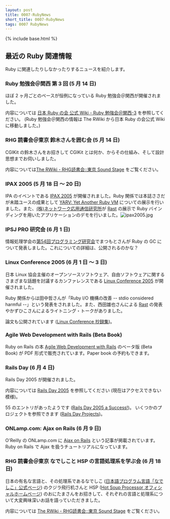 ```yaml
---
layout: post
title: 0007-RubyNews
short_title: 0007-RubyNews
tags: 0007 RubyNews
---
```

{% include base.html %}


## 最近の Ruby 関連情報

Ruby に関連したりしなかったりするニュースを紹介します。

### Ruby 勉強会＠関西 第 3 回 (5 月 14 日)

ほぼ 2 ヶ月ごとのペースが恒例になっている Ruby 勉強会＠関西が開催されました。

内容については
[日本 Ruby の会 公式 Wiki - Ruby 勉強会＠関西-3](http://jp.rubyist.net/?KansaiWorkshop3)
を参照してください。
(Ruby 勉強会＠関西の情報は The RWiki から日本 Ruby の会公式 Wiki に移動しました。)

### RHG 読書会＠東京 鈴木さんを囲む会 (5 月 14 日)

CGIKit の鈴木さんをお招きして CGIKit とは何か、からその仕組み、そして設計思想までお伺いしました。

内容については[The RWiki - RHG読書会::東京 Sound Stage](http://pub.cozmixng.org/~the-rwiki/rw-cgi.rb?cmd=view;name=RHG%C6%C9%BD%F1%B2%F1%3A%3A%C5%EC%B5%FE+Sound+Stage) をご覧ください。

### IPAX 2005 (5 月 18 日 〜 20 日)

IPA のイベントである [IPAX 2005](http://www.ipa.go.jp/event/ipax2005/) が開催されました。Ruby 関係では本誌ささだが未踏ユースの成果として [YARV: Yet Another Ruby VM](http://www.atdot.net/yarv/) についての展示を行いました。また、[(株)ネットワーク応用通信研究所](http://www.netlab.jp/)が [Rast](http://www.netlab.jp/rast/) の展示で Ruby バインディングを用いたアプリケーションのデモを行いました。![ipax2005.jpg]({{base}}{{site.baseurl}}/images/0007-RubyNews/ipax2005.jpg)

### IPSJ PRO 研究会 (6 月 1 日)

情報処理学会の[第54回プログラミング研究会](http://staff.aist.go.jp/h-ogawa/pro2005-1/)でまつもとさんが Ruby の GC について発表しました。これについての詳細は、公開されるのかな？

### Linux Conference 2005 (6 月 1 日 〜 3 日)

日本 Linux 協会主催のオープンソースソフトウェア、自由ソフトウェアに関するさまざまな話題を討議するカンファレンスである [Linux Conference 2005](http://lc.linux.or.jp/lc2005/) が開催されました。 

Ruby 関係からは田中哲さんが「Ruby I/O 機構の改善 -- stdio considered harmful --」という発表をされました。また、西田雄也さんによる [Rast](http://www.netlab.jp/rast/) の発表やかずひこさんによるライトニング・トークがありました。

論文も公開されています ([Linux Conference 抄録集](http://lc.linux.or.jp/paper/))。

### Agile Web Development with Rails (Beta Book)

Ruby on Rails の本
[Agile Web Development with Rails](http://www.pragmaticprogrammer.com/titles/rails/)
のベータ版 (Beta Book) が PDF 形式で販売されています。Paper book の予約もできます。

### Rails Day (6 月 4 日)

Rails Day 2005 が開催されました。

内容については [Rails Day 2005](http://railsday.com/) を参照してください (現在はアクセスできない模様)。

55 のエントリがあったようです ([Rails Day 2005 a Success!](http://developers.slashdot.org/article.pl?sid=05/06/06/1135222))。
いくつかのプロジェクトを参照できます ([Rails Day Projects](http://www.viarails.net/articles/2005/06/06/rails-day-projects))。

### ONLamp.com: Ajax on Rails (6 月 9 日)

O'Reilly の ONLamp.com に [Ajax on Rails](http://www.onlamp.com/pub/a/onlamp/2005/06/09/rails_ajax.html) という記事が掲載されています。
Ruby on Rails で Ajax を扱うチュートリアルになっています。

### RHG 読書会＠東京 なでしこと HSP の言語処理系を学ぶ会 (6 月 18 日)

日本の有名な言語と、その処理系であるなでしこ ([日本語プログラム言語「なでしこ」公式ページ](http://nadesi.com/)) のクジラ飛行机さんと HSP ([Hot Soup Processor オフィシャルホームページ](http://www.onionsoft.net/hsp/)) のおにたまさんをお招きして、それぞれの言語と処理系について大変興味深いお話を語っていただきました。

内容については [The RWiki - RHG読書会::東京 Sound Stage](http://pub.cozmixng.org/~the-rwiki/rw-cgi.rb?cmd=view;name=RHG%C6%C9%BD%F1%B2%F1%3A%3A%C5%EC%B5%FE+Sound+Stage) をご覧ください。


